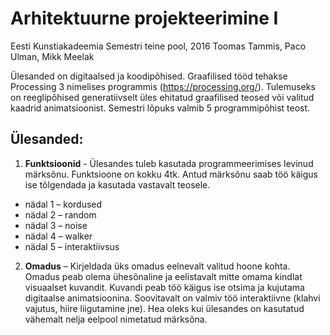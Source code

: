 # Arhitektuurne projekteerimine I

Eesti Kunstiakadeemia
Semestri teine pool, 2016
Toomas Tammis, Paco Ulman, Mikk Meelak

Ülesanded on digitaalsed ja koodipõhised. Graafilised tööd tehakse Processing 3 nimelises programmis (https://processing.org/). Tulemuseks on reeglipõhised generatiivselt üles ehitatud graafilised teosed või valitud kaadrid animatsioonist. Semestri lõpuks valmib 5 programmipõhist teost.

## Ülesanded:

1. **Funktsioonid** - Ülesandes tuleb kasutada programmeerimises levinud märksõnu. Funktsioone on kokku 4tk. Antud märksõnu saab töö käigus ise tõlgendada ja kasutada vastavalt teosele.
  + nädal 1 – kordused
  + nädal 2 – random
  + nädal 3 – noise
  + nädal 4 – walker
  + nädal 5 – interaktiivsus

2. **Omadus** – Kirjeldada üks omadus eelnevalt valitud hoone kohta. Omadus peab olema ühesõnaline ja eelistavalt mitte omama kindlat visuaalset kuvandit. Kuvandi peab töö käigus ise otsima ja kujutama digitaalse animatsioonina. Soovitavalt on valmiv töö interaktiivne (klahvi vajutus, hiire liigutamine jne). Hea oleks kui ülesandes on kasutatud vähemalt nelja eelpool nimetatud märksõna.
